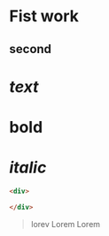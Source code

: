 # Fist work
## second 
# _text_
# __bold__
# _italic_
```html
<div>

</div>
```
>lorev
>Lorem
>Lorem
